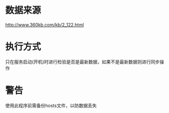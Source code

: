 数据来源
========
http://www.360kb.com/kb/2_122.html

执行方式
========
只在服务启动(开机)时进行检验是否是最新数据，如果不是最新数据则进行同步操作

警告
====
使用此程序前需备份hosts文件，以防数据丢失
